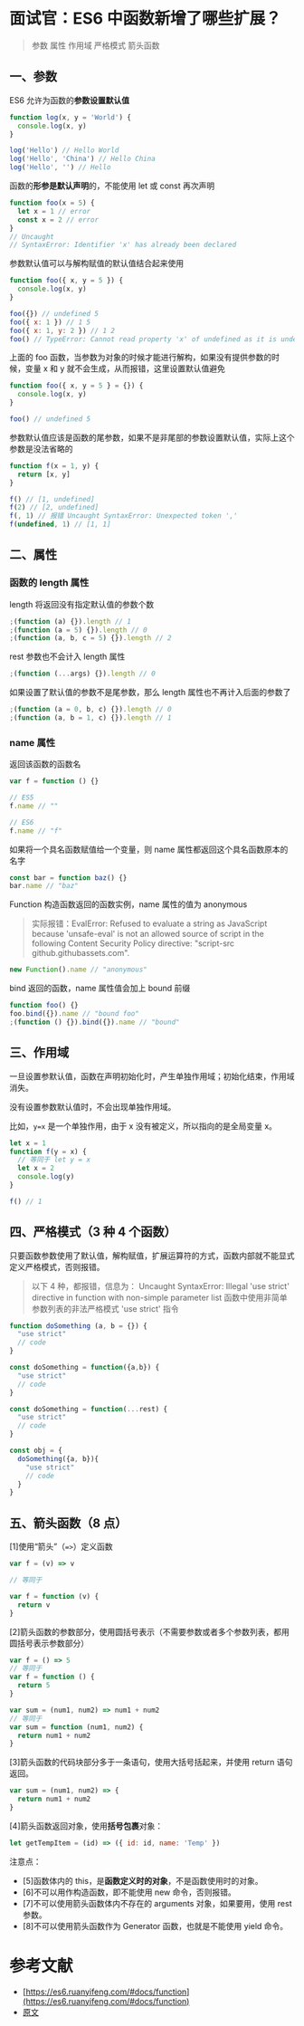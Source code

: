 # 面试官：ES6 中函数新增了哪些扩展？

> 参数
> 属性
> 作用域
> 严格模式
> 箭头函数

## 一、参数

ES6 允许为函数的**参数设置默认值**

```js
function log(x, y = 'World') {
  console.log(x, y)
}

log('Hello') // Hello World
log('Hello', 'China') // Hello China
log('Hello', '') // Hello
```

函数的**形参是默认声明**的，不能使用 let 或 const 再次声明

```js
function foo(x = 5) {
  let x = 1 // error
  const x = 2 // error
}
// Uncaught
// SyntaxError: Identifier 'x' has already been declared
```

参数默认值可以与解构赋值的默认值结合起来使用

```js
function foo({ x, y = 5 }) {
  console.log(x, y)
}

foo({}) // undefined 5
foo({ x: 1 }) // 1 5
foo({ x: 1, y: 2 }) // 1 2
foo() // TypeError: Cannot read property 'x' of undefined as it is undefined.
```

上面的 foo 函数，当参数为对象的时候才能进行解构，如果没有提供参数的时候，变量 x 和 y 就不会生成，从而报错，这里设置默认值避免

```js
function foo({ x, y = 5 } = {}) {
  console.log(x, y)
}

foo() // undefined 5
```

参数默认值应该是函数的尾参数，如果不是非尾部的参数设置默认值，实际上这个参数是没法省略的

```js
function f(x = 1, y) {
  return [x, y]
}

f() // [1, undefined]
f(2) // [2, undefined]
f(, 1) // 报错 Uncaught SyntaxError: Unexpected token ','
f(undefined, 1) // [1, 1]
```

## 二、属性

### 函数的 length 属性

length 将返回没有指定默认值的参数个数

```js
;(function (a) {}).length // 1
;(function (a = 5) {}).length // 0
;(function (a, b, c = 5) {}).length // 2
```

rest 参数也不会计入 length 属性

```js
;(function (...args) {}).length // 0
```

如果设置了默认值的参数不是尾参数，那么 length 属性也不再计入后面的参数了

```js
;(function (a = 0, b, c) {}).length // 0
;(function (a, b = 1, c) {}).length // 1
```

### name 属性

返回该函数的函数名

```js
var f = function () {}

// ES5
f.name // ""

// ES6
f.name // "f"
```

如果将一个具名函数赋值给一个变量，则 name 属性都返回这个具名函数原本的名字

```js
const bar = function baz() {}
bar.name // "baz"
```

Function 构造函数返回的函数实例，name 属性的值为 anonymous

> 实际报错：EvalError: Refused to evaluate a string as JavaScript because 'unsafe-eval' is not an allowed source of script in the following Content Security Policy directive: "script-src github.githubassets.com".

```js
new Function().name // "anonymous"
```

bind 返回的函数，name 属性值会加上 bound 前缀

```js
function foo() {}
foo.bind({}).name // "bound foo"
;(function () {}).bind({}).name // "bound"
```

## 三、作用域

一旦设置参默认值，函数在声明初始化时，产生单独作用域；初始化结束，作用域消失。

没有设置参数默认值时，不会出现单独作用域。

比如，`y=x` 是一个单独作用，由于 x 没有被定义，所以指向的是全局变量 x。

```js
let x = 1
function f(y = x) {
  // 等同于 let y = x
  let x = 2
  console.log(y)
}

f() // 1
```

## 四、严格模式（3 种 4 个函数）

只要函数参数使用了默认值，解构赋值，扩展运算符的方式，函数内部就不能显式定义严格模式，否则报错。

> 以下 4 种，都报错，信息为：
> Uncaught
> SyntaxError: Illegal 'use strict' directive in function with non-simple parameter list
> 函数中使用非简单参数列表的非法严格模式 'use strict' 指令

```js
function doSomething (a, b = {}) {
  "use strict"
  // code
}

const doSomething = function({a,b}) {
  "use strict"
  // code
}

const doSomething = function(...rest) {
  "use strict"
  // code
}

const obj = {
  doSomething({a, b}){
    "use strict"
    // code
  }
}
```

## 五、箭头函数（8 点）

[1]使用“箭头”（`=>`）定义函数

```js
var f = (v) => v

// 等同于

var f = function (v) {
  return v
}
```

[2]箭头函数的参数部分，使用圆括号表示（不需要参数或者多个参数列表，都用圆括号表示参数部分）

```js
var f = () => 5
// 等同于
var f = function () {
  return 5
}

var sum = (num1, num2) => num1 + num2
// 等同于
var sum = function (num1, num2) {
  return num1 + num2
}
```

[3]箭头函数的代码块部分多于一条语句，使用大括号括起来，并使用 return 语句返回。

```js
var sum = (num1, num2) => {
  return num1 + num2
}
```

[4]箭头函数返回对象，使用**括号包裹**对象：

```js
let getTempItem = (id) => ({ id: id, name: 'Temp' })
```

注意点：

- [5]函数体内的 this，是**函数定义时的对象**，不是函数使用时的对象。
- [6]不可以用作构造函数，即不能使用 new 命令，否则报错。
- [7]不可以使用箭头函数体内不存在的 arguments 对象，如果要用，使用 rest 参数。
- [8]不可以使用箭头函数作为 Generator 函数，也就是不能使用 yield 命令。

# 参考文献

- [https://es6.ruanyifeng.com/#docs/function](https://es6.ruanyifeng.com/#docs/function)
- [原文](https://github.com/febobo/web-interview/issues/37)
